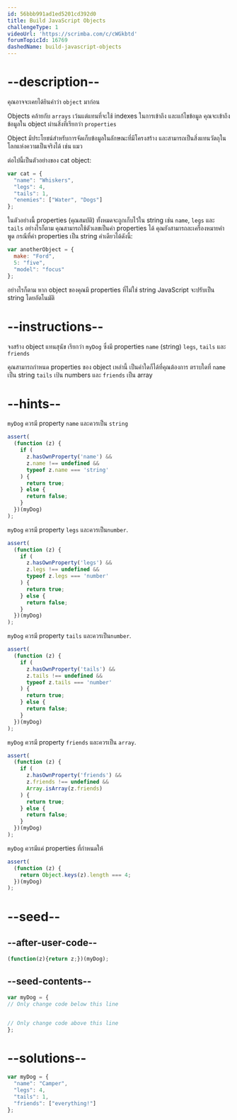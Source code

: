 ```yaml
---
id: 56bbb991ad1ed5201cd392d0
title: Build JavaScript Objects
challengeType: 1
videoUrl: 'https://scrimba.com/c/cWGkbtd'
forumTopicId: 16769
dashedName: build-javascript-objects
---
```


# --description--

คุณอาจจะเคยได้ยินคำว่า `object` มาก่อน

Objects คล้ายกับ `arrays` เว้นแต่แทนที่จะใช้ indexes ในการเข้าถึง และแก้ไขข้อมูล คุณจะเข้าถึงข้อมูลใน object ผ่านสิ่งที่เรียกว่า `properties`

Object มีประโยชน์สำหรับการจัดเก็บข้อมูลในลักษณะที่มีโครงสร้าง และสามารถเป็นสิ่งแทนวัตถุในโลกแห่งความเป็นจริงได้ เช่น แมว

ต่อไปนี้เป็นตัวอย่างของ cat object:

```js
var cat = {
  "name": "Whiskers",
  "legs": 4,
  "tails": 1,
  "enemies": ["Water", "Dogs"]
};
```

ในตัวอย่างนี้ properties (คุณสมบัติ) ทั้งหมดจะถูกเก็บไว้ใน string เช่น `name`, `legs` และ `tails` อย่างไรก็ตาม คุณสามารถใช้ตัวเลขเป็นค่า properties ได้ คุณยังสามารถละเครื่องหมายคำพูด กรณีที่ค่า properties เป็น string คำเดียวได้ดังนี้:


```js
var anotherObject = {
  make: "Ford",
  5: "five",
  "model": "focus"
};
```

อย่างไรก็ตาม หาก object ของคุณมี properties ที่ไม่ใช่ string JavaScript จะปรับเป็น string โดยอัตโนมัติ

# --instructions--

จงสร้าง object แทนสุนัข เรียกว่า `myDog` ซึ่งมี properties `name` (string) `legs`, `tails` และ `friends`

คุณสามารถกำหนด properties ของ object เหล่านี้ เป็นค่าใดก็ได้ที่คุณต้องการ ตราบใดที่ `name` เป็น string `tails` เป้น numbers  และ `friends` เป็น array


# --hints--

`myDog` ควรมี property `name` และควรเป็น `string`


```js
assert(
  (function (z) {
    if (
      z.hasOwnProperty('name') &&
      z.name !== undefined &&
      typeof z.name === 'string'
    ) {
      return true;
    } else {
      return false;
    }
  })(myDog)
);
```

`myDog` ควรมี property  `legs` และควรเป็น`number`.



```js
assert(
  (function (z) {
    if (
      z.hasOwnProperty('legs') &&
      z.legs !== undefined &&
      typeof z.legs === 'number'
    ) {
      return true;
    } else {
      return false;
    }
  })(myDog)
);
```

`myDog` ควรมี property  `tails` และควรเป็น`number`.

```js
assert(
  (function (z) {
    if (
      z.hasOwnProperty('tails') &&
      z.tails !== undefined &&
      typeof z.tails === 'number'
    ) {
      return true;
    } else {
      return false;
    }
  })(myDog)
);
```

`myDog` ควรมี property  `friends` และควรเป็น `array`.

```js
assert(
  (function (z) {
    if (
      z.hasOwnProperty('friends') &&
      z.friends !== undefined &&
      Array.isArray(z.friends)
    ) {
      return true;
    } else {
      return false;
    }
  })(myDog)
);
```

`myDog` ควรมีแค่ properties ที่กำหนดให้

```js
assert(
  (function (z) {
    return Object.keys(z).length === 4;
  })(myDog)
);
```

# --seed--

## --after-user-code--

```js
(function(z){return z;})(myDog);
```

## --seed-contents--

```js
var myDog = {
// Only change code below this line


// Only change code above this line
};
```

# --solutions--

```js
var myDog = {
  "name": "Camper",
  "legs": 4,
  "tails": 1,
  "friends": ["everything!"]
};
```
